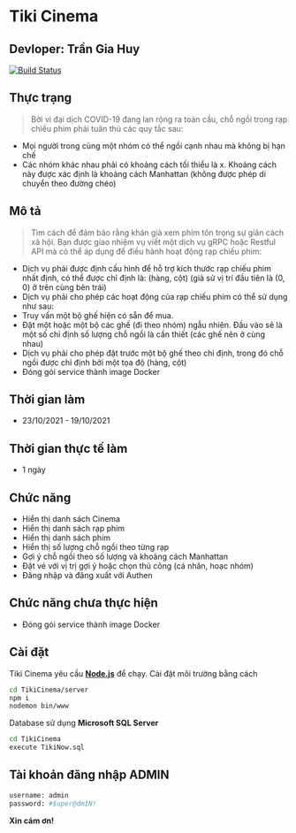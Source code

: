 # Tiki Cinema
## Devloper: Trần Gia Huy
[![Build Status](https://travis-ci.org/joemccann/dillinger.svg?branch=master)](https://travis-ci.org/joemccann/dillinger)
## Thực trạng
> Bởi vì đại dịch COVID-19 đang lan rộng ra toàn cầu, chỗ ngồi trong rạp chiếu phim phải tuân thủ các quy tắc sau:
- Mọi người trong cùng một nhóm có thể ngồi cạnh nhau mà không bị hạn chế
- Các nhóm khác nhau phải có khoảng cách tối thiểu là x. Khoảng cách này  được xác định là khoảng cách Manhattan (không được phép di chuyển theo đường chéo)
## Mô tả
> Tìm cách để đảm bảo rằng khán giả xem phim tôn trọng sự giãn cách xã hội. Bạn được giao nhiệm vụ viết một dịch vụ gRPC hoặc Restful API mà có thể áp dụng để điều hành hoạt động rạp chiếu phim:
- Dịch vụ phải được định cấu hình để hỗ trợ kích thước rạp chiếu phim nhất định, có thể được chỉ định là: (hàng, cột)  (giả sử vị trí đầu tiên là (0, 0) ở trên cùng bên trái)
- Dịch vụ phải cho phép các hoạt động của rạp chiếu phim có thể sử dụng như sau:
- Truy vấn một bộ ghế hiện có sẵn để mua. 
- Đặt một hoặc một bộ các ghế (đi theo nhóm) ngẫu nhiên. Đầu vào sẽ là một số chỉ định số lượng chỗ ngồi là cần thiết (các ghế nên ở cùng nhau)
- Dịch vụ phải cho phép đặt trước một bộ ghế  theo chỉ định, trong đó chỗ ngồi được chỉ định bởi một tọa độ (hàng, cột)
- Đóng gói service thành image Docker

## Thời gian làm
- 23/10/2021 - 19/10/2021

## Thời gian thực tế làm
- 1 ngày


## Chức năng
- Hiển thị danh sách Cinema
- Hiển thị danh sách rạp phim
- Hiển thị danh sách phim
- Hiển thị số lượng chỗ ngồi theo từng rạp
- Gợi ý chỗ ngồi theo số lượng và khoảng cách Manhattan
- Đặt vé với vị trị gợi ý hoặc chọn thủ công (cá nhân, hoạc nhóm)
- Đăng nhập và đăng xuất với Authen

## Chức năng chưa thực hiện
- Đóng gói service thành image Docker

## Cài đặt

Tiki Cinema yêu cầu **[Node.js](https://nodejs.org/)** để chạy.
Cài đặt môi trường bằng cách
```sh
cd TikiCinema/server
npm i
nodemon bin/www
```
Database sử dụng **Microsoft SQL Server**
```sh
cd TikiCinema
execute TikiNow.sql
```

## Tài khoản đăng nhập ADMIN
```sh
username: admin
password: #$uper@dm1N!
```
**Xin cám ơn!**
